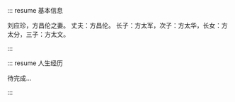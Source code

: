 ::: resume 基本信息

刘应珍，方昌伦之妻。
丈夫：方昌伦。
长子：方太军，次子：方太华，长女：方太分，三子：方太文。

:::

::: resume 人生经历

待完成...

:::

